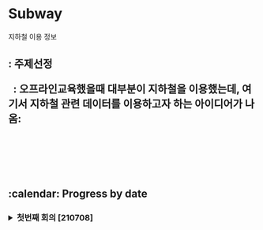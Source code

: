 # Subway
지하철 이용 정보

<h2> : 주제선정</p>
&nbsp; : 오프라인교육했을때 대부분이 지하철을 이용했는데, 여기서 지하철 관련 데이터를 이용하고자 하는 아이디어가 나옴:</p>
</p>	


<br><br><br>

<!-- 날짜별 진행과정-->
<h2> :calendar: Progress by date
&nbsp;&nbsp;&nbsp;<h3><details><summary> 첫번째 회의 [210708] </summary></p>
&nbsp;&nbsp;&nbsp;1. 아이디어 활용방안 논의 및 결정 : </p>
&nbsp;&nbsp;&nbsp;&nbsp;&nbsp;- 코로나로 인한 평일과 주말의 유동인구차이 분석</p>
&nbsp;&nbsp;&nbsp;&nbsp;&nbsp;- 지하철 칸의 혼잡도 분석</p>
&nbsp;&nbsp;&nbsp;&nbsp;&nbsp;- 1호선의 어르신들이 많은거같은데 기분탓일까? 분석</p>
&nbsp;&nbsp;&nbsp;&nbsp;&nbsp;- 월별로 특히 사람이 많이 몰리는 곳(12월의 명동 같은...)을 피할 수 있도록 유동인구 분석</p>
&nbsp;&nbsp;&nbsp;&nbsp;&nbsp;- 시간대별 이용자수 분석</p>
&nbsp;&nbsp;&nbsp;&nbsp;&nbsp;- 늦은시간에 승차인이 많은 곳 = 서울내 핫플인증인것같은데 이를 분석</p>
&nbsp;&nbsp;&nbsp;&nbsp;&nbsp; 여기서 '1호선의 어르신들이 많은거같은데 기분탓일까? 분석' 아이디어와 '월별로 특히 사람이 많이 몰리는 곳(12월의 명동 같은...)을 피할 수 있도록 유동인구 분석' 아이디어 채택</p>
&nbsp;&nbsp;&nbsp;2. 데이터 수집 </p>
&nbsp;&nbsp;&nbsp;&nbsp;&nbsp;- 티머니 사이트 지하철 데이터 - https://www.t-money.co.kr/ncs/pct/ugd/ReadTrcrStstList.dev;jsessionid=H5SkfKE0ckd3Faql1OL6Kg2ddeCpmp6JvU5HdmdScaPWLdhNJo3s0jc0rSpfTiN1.czzw01ip_servlet_tmyweb</p>
&nbsp;&nbsp;&nbsp;&nbsp;&nbsp;- 202101~202105 지하철 호선별 역별 이용자수 - http://data.seoul.go.kr/dataList/OA-12914/S/1/datasetView.do</p>
&nbsp;&nbsp;&nbsp;&nbsp;&nbsp;- 전철 지하철 2019 요일별 승하차 총합 데이터 - https://gits.gg.go.kr/gtdb/web/trafficDb/railRoad/TransitSWPass.do</p>


&nbsp;&nbsp;&nbsp;<h3><details><summary> 두번째 회의 [210710] </summary></p>
&nbsp;&nbsp;&nbsp;1. 페이지 구상 아이디어 회의 </p>
&nbsp;&nbsp;&nbsp;2. 사용할 기술셋 결정</p>
&nbsp;&nbsp;&nbsp;&nbsp;&nbsp;- 판다스</p>
&nbsp;&nbsp;&nbsp;&nbsp;&nbsp;- html</p>
&nbsp;&nbsp;&nbsp;&nbsp;&nbsp;- chart</p>
&nbsp;&nbsp;&nbsp;3. 각자 역할 분담</p>
&nbsp;&nbsp;&nbsp;&nbsp;&nbsp;- 태영 : 티머니 데이터(무임승차 표) 정제(1명) > 일단 1달만 테스트 > 호선별로 분류하고 차트를 그려서 무임승차 수가 많은 역을 따로 빼서 분석</p>
&nbsp;&nbsp;&nbsp;&nbsp;&nbsp;- 재선, 유경, 선영 : 티머니 월별 총 승차수 데이터 정제 -> 전체호선(X), 호선 후보 : 1~5호선 -> 티머니 사이트에서 2020(코로나)1월 ~ 12월(3명) > 4개월분
	> 재선(1~4), 유경(5~8), 선영(9~12) > 공통 데이터 프레임 정하기 > 월요일에 회의전까지 차트 1개씩은 그려보고 공통 데이터프레임 생각해오기</p>

&nbsp;&nbsp;&nbsp;<h3><details><summary> 세번째 회의 [210713] </summary></p>
&nbsp;&nbsp;&nbsp;1. 중간점검 </p>
&nbsp;&nbsp;&nbsp;2. 추가 역할 분담</p>
&nbsp;&nbsp;&nbsp;&nbsp;&nbsp;- 태영 :  무임승차 표 스스로 작품완성</p>
&nbsp;&nbsp;&nbsp;&nbsp;&nbsp;- 재선 : 월별 데이터(데이터 정제(1~12) > 45호선)</p>
&nbsp;&nbsp;&nbsp;&nbsp;&nbsp;- 유경 : 월별 데이터(데이터 정제(1~12) > 123호선)</p>
&nbsp;&nbsp;&nbsp;&nbsp;&nbsp;- 선영 : 시간별 이용현황 다중 선택지로 user가 선택할 수 있도록</p>

</details> 


&nbsp;&nbsp;&nbsp;<h3><details><summary> 네번째 및 마지막 회의 [210716, 210717] </summary></p>
&nbsp;&nbsp;&nbsp;1. 각자 만든것 합치기</p>
&nbsp;&nbsp;&nbsp;2. html연결 문제 해결</p>

</details>

<br><br><br>

